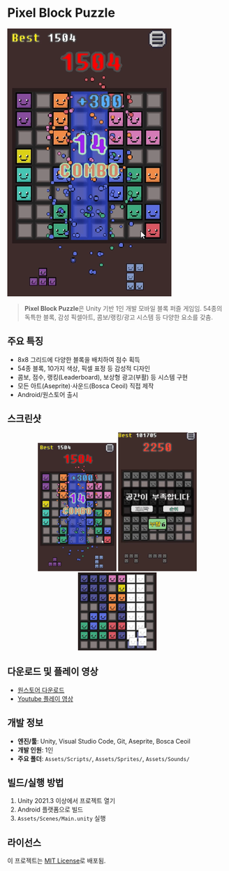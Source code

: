 # Pixel Block Puzzle

![게임 플레이 화면](Play_Images/Main.png)

> **Pixel Block Puzzle**은 Unity 기반 1인 개발 모바일 블록 퍼즐 게임임. 54종의 독특한 블록, 감성 픽셀아트, 콤보/랭킹/광고 시스템 등 다양한 요소를 갖춤.

## 주요 특징
- 8x8 그리드에 다양한 블록을 배치하여 점수 획득
- 54종 블록, 10가지 색상, 픽셀 표정 등 감성적 디자인
- 콤보, 점수, 랭킹(Leaderboard), 보상형 광고(부활) 등 시스템 구현
- 모든 아트(Aseprite)·사운드(Bosca Ceoil) 직접 제작
- Android/원스토어 출시

## 스크린샷
<div align="center">
<img src="Play_Images/Main.png" width="180"/>
<img src="Play_Images/Gameover.png" width="180"/>
<img src="Play_Images/Line_UX.png" width="180"/>
</div>

## 다운로드 및 플레이 영상
- [원스토어 다운로드](https://m.onestore.co.kr/ko-kr/apps/appsDetail.omp?prodId=0000781428)
- [Youtube 플레이 영상](https://www.youtube.com/watch?v=osO16h3m1jg)

## 개발 정보
- **엔진/툴**: Unity, Visual Studio Code, Git, Aseprite, Bosca Ceoil
- **개발 인원**: 1인
- **주요 폴더**: `Assets/Scripts/`, `Assets/Sprites/`, `Assets/Sounds/`

## 빌드/실행 방법
1. Unity 2021.3 이상에서 프로젝트 열기
2. Android 플랫폼으로 빌드
3. `Assets/Scenes/Main.unity` 실행

## 라이선스
이 프로젝트는 [MIT License](LICENSE)로 배포됨.
